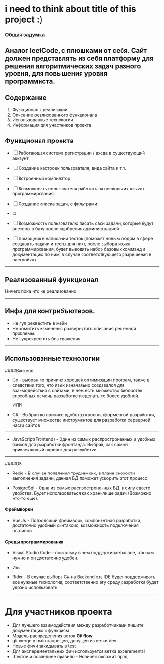 # i need to think about title of this project :)

### Общая задумка

Аналог leetCode, с плюшками от себя.
Сайт должен представлять из себя платформу для решения алгоритмических задач разного уровня, для повышения уровня программиста.
---

## Содержание 

1. Функционал к реализации 
2. Описание реализованного функционала
3. Использованные технологии
4. Информация для участников проекта 

## Функционал проекта 
- [ ] Работающая система регистрации / входа в существующий аккаунт
- [ ] Создание настроек пользователя, вида сайта и т.п.
- [ ] Встроенный компилятор 
- [ ] Возможность пользователя работать на нескольких языках программирования
- [ ] Создание списка задач, с фильтрами
- [ ] 
- [ ] Возможность пользователю писать свои задачи, которые будут внесены в базу после одобрения администрацией
- [ ] Помощник в написании тестов (поможет новым людям в сфере создавать задачи и тесты для них), после выбора языка программирования, будет выводить набор базовых комманд и документацию по ним, в случае соответствующего разрешения в настройках



---

## Реализованный функционал 

Ничего пока что не реализованно

---
## Инфа для контрибъютеров.

- Не пул реквестить в мейн
- Не комитить изменения развернутого описания
  решенной проблемы.
- Не пулреквестить без уважения


---

## Использованные технологии

####Backend
- Go  - выбран по причине хорошей оптимизации програм,
  также в следствии того, что язык изначально создавался для взаимодействия с сайтами, в нем есть множество библиотек способных помочь разработке и сделать ее более удобной.

  ИЛИ
  
- C#  - Выбран по причине удобства кросплатформенной разработки, существует множество инструментов для разработки серверной части сайтов 
---
- JavaScript(Frontend) - Один из самых распростроненных и удобных языков для разработки фронтэнда. Выбран, как самый привлекающий вариант для разработки

---
####DB
- Redis - В случае появления трудоемких, в плане скорости выполнения задачи, данная БД поможет ускорить этот процесс
  
- PostgreSql - Одна из самых распростроненных БД, в силу своего удобства. Будет использоваться как хранилище задач (Возможно что-то еще).


 #### Фреймворки

 - Vue Js - Подходящий фреймворк, компонентная разработка, достаточно удобный синтаксис, возможность подключения плагинов

 #### Среды программирования

 - Visual Studio Code - поскольку в нем поддерживается все, что нам нужно и он достаточно удобен.
 - Или
 - Rider - В случае выбора C# на Backend эта IDE будет поддерживать все нужные технологии, соответственно эту среду разработки будет удобно использовать 

   ----

# Для участников проекта

- Для лучшего взаимодействия между разработчиками пишите документацию к функциям
- Модель распределения веток **Git flow**
- git merge в main запрещен, допущен из ветки dev
- Новые фичи закидывать в test
- Для эксперементальных фич используется ветка experemental
- Шестое и последнее правило - Новичёк положит прод
